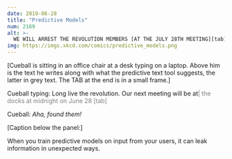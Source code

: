 ```yaml
---
date: 2019-06-28
title: "Predictive Models"
num: 2169
alt: >-
  WE WILL ARREST THE REVOLUTION MEMBERS [AT THE JULY 28TH MEETING][tab] "Cancel the meeting! Our cover is blown."
img: https://imgs.xkcd.com/comics/predictive_models.png
---
```

[Cueball is sitting in an office chair at a desk typing on a laptop. Above him is the text he writes along with what the predictive text tool suggests, the latter in grey text. The TAB at the end is in a small frame.]

Cueball typing: Long live the revolution. Our next meeting will be at<span style="color:gray">| the docks at midnight on June 28 [tab]</span>

Cueball: *Aha, found them!*

[Caption below the panel:]

When you train predictive models on input from your users, it can leak information in unexpected ways.